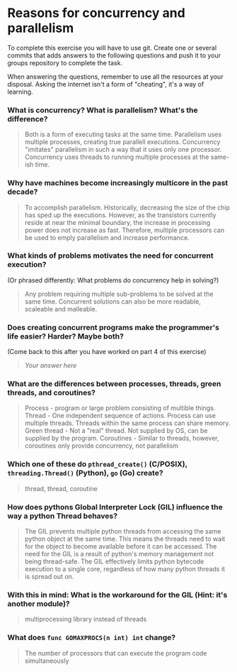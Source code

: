 # Reasons for concurrency and parallelism


To complete this exercise you will have to use git. Create one or several commits that adds answers to the following questions and push it to your groups repository to complete the task.

When answering the questions, remember to use all the resources at your disposal. Asking the internet isn't a form of "cheating", it's a way of learning.

 ### What is concurrency? What is parallelism? What's the difference?
 > Both is a form of executing tasks at the same time. Parallelism uses multiple processes, creating true parallell executions. Concurrency "imitates" parallelism in such a way that it uses only one processor. Concurrency uses threads to running multiple processes at the same-ish time.
 
 ### Why have machines become increasingly multicore in the past decade?
 > To accomplish parallelism. Historically, decreasing the size of the chip has sped up the executions. However, as the transistors currently reside at near the minimal boundary, the increase in processing power does not increase as fast. Therefore, multiple processors can be used to emply parallelism and increase performance.
 
 ### What kinds of problems motivates the need for concurrent execution?
 (Or phrased differently: What problems do concurrency help in solving?)
 > Any problem requiring multiple sub-problems to be solved at the same time. Concurrent solutions can also be more readable, scaleable and malleable.
 
 ### Does creating concurrent programs make the programmer's life easier? Harder? Maybe both?
 (Come back to this after you have worked on part 4 of this exercise)
 > *Your answer here*
 
 ### What are the differences between processes, threads, green threads, and coroutines?
 > Process - program or large problem consisting of multible things.
 Thread - One independent sequence of actions. Process can use multiple threads. Threads within the same process can share memory.
 Green thread - Not a "real" thread. Not supplied by OS, can be supplied by the program.
 Coroutines - Similar to threads, however, coroutines only provide concurrency, not parallelism
 
 ### Which one of these do `pthread_create()` (C/POSIX), `threading.Thread()` (Python), `go` (Go) create?
 > thread, thread, coroutine
 
 ### How does pythons Global Interpreter Lock (GIL) influence the way a python Thread behaves?
 > The GIL prevents multiple python threads from accessing the same python object at the same time. This means the threads need to wait for the object to become available before it can be accessed. The need for the GIL is a result of python's memory management not being thread-safe. The GIL effectively limits python bytecode execution to a single core, regardless of how many python threads it is spread out on.
 
 ### With this in mind: What is the workaround for the GIL (Hint: it's another module)?
 > multiprocessing library instead of threads
 
 ### What does `func GOMAXPROCS(n int) int` change? 
 > The number of processors that can execute the program code simultaneously
